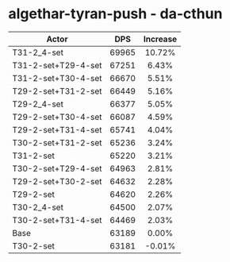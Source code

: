 # algethar-tyran-push - da-cthun
| Actor | DPS | Increase |
|---|:---:|:---:|
|T31-2_4-set|69965|10.72%|
|T31-2-set+T29-4-set|67251|6.43%|
|T31-2-set+T30-4-set|66670|5.51%|
|T29-2-set+T31-2-set|66449|5.16%|
|T29-2_4-set|66377|5.05%|
|T29-2-set+T30-4-set|66087|4.59%|
|T29-2-set+T31-4-set|65741|4.04%|
|T30-2-set+T31-2-set|65236|3.24%|
|T31-2-set|65220|3.21%|
|T30-2-set+T29-4-set|64963|2.81%|
|T29-2-set+T30-2-set|64632|2.28%|
|T29-2-set|64620|2.26%|
|T30-2_4-set|64500|2.07%|
|T30-2-set+T31-4-set|64469|2.03%|
|Base|63189|0.00%|
|T30-2-set|63181|-0.01%|
